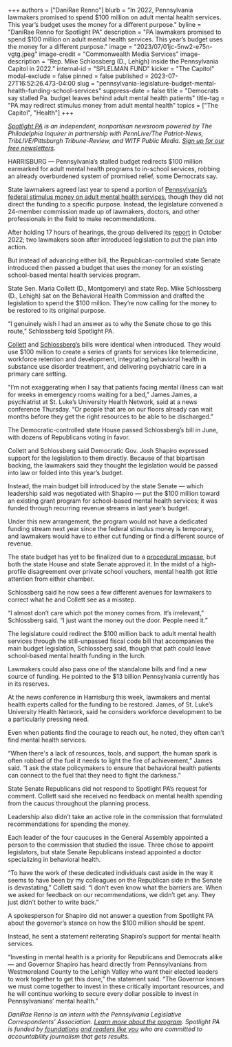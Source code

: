+++
authors = ["DaniRae Renno"]
blurb = "In 2022, Pennsylvania lawmakers promised to spend $100 million on adult mental health services. This year’s budget uses the money for a different purpose."
byline = "DaniRae Renno for Spotlight PA"
description = "PA lawmakers promised to spend $100 million on adult mental health services. This year’s budget uses the money for a different purpose."
image = "2023/07/01jc-5nw2-e75n-vgtg.jpeg"
image-credit = "Commonwealth Media Services"
image-description = "Rep. Mike Schlossberg (D., Lehigh) inside the Pennsylvania Capitol in 2022."
internal-id = "SPLELMAN FUND"
kicker = "The Capitol"
modal-exclude = false
pinned = false
published = 2023-07-27T16:52:26.473-04:00
slug = "pennsylvania-legislature-budget-mental-health-funding-school-services"
suppress-date = false
title = "Democrats say stalled Pa. budget leaves behind adult mental health patients"
title-tag = "PA may redirect stimulus money from adult mental health"
topics = ["The Capitol", "Health"]
+++

<a href="https://www.spotlightpa.org/"><em>Spotlight PA</em></a><em> is an independent, nonpartisan newsroom powered by The Philadelphia Inquirer in partnership with PennLive/The Patriot-News, TribLIVE/Pittsburgh Tribune-Review, and WITF Public Media. </em><a href="https://www.spotlightpa.org/newsletters"><em>Sign up for our free newsletters</em></a><em>.</em>

HARRISBURG — Pennsylvania’s stalled budget redirects $100 million earmarked for adult mental health programs to in-school services, robbing an already overburdened system of promised relief, some Democrats say.

State lawmakers agreed last year to spend a portion of <a href="https://www.spotlightpa.org/news/2023/06/pa-covid-stimulus-money-american-rescue-plan-act-full-list/">Pennsylvania’s federal stimulus money on adult mental health services</a>, though they did not direct the funding to a specific purpose. Instead, the legislature convened a 24-member commission made up of lawmakers, doctors, and other professionals in the field to make recommendations.

After holding 17 hours of hearings, the group delivered its <a href="https://web.archive.org/20221005152702/https://www.dhs.pa.gov/Services/Mental-Health-In-PA/Documents/Behavioral-Health-Commission-Report_October2022.pdf">report</a> in October 2022; two lawmakers soon after introduced legislation to put the plan into action.

<script src="https://www.spotlightpa.org/embed.js" async></script><div data-spl-embed-version="1" data-spl-src="https://www.spotlightpa.org/embeds/newsletter/"></div>

But instead of advancing either bill, the Republican-controlled state Senate introduced then passed a budget that uses the money for an existing school-based mental health services program.

State Sen. Maria Collett (D., Montgomery) and state Rep. Mike Schlossberg (D., Lehigh) sat on the Behavioral Health Commission and drafted the legislation to spend the $100 million. They’re now calling for the money to be restored to its original purpose.

“I genuinely wish I had an answer as to why the Senate chose to go this route,” Schlossberg told Spotlight PA.

<a href="https://web.archive.org/20230728003729/https://www.legis.state.pa.us/cfdocs/billinfo/BillInfo.cfm?syear=2023&amp;sind=0&amp;body=S&amp;type=B&amp;bn=605">Collett</a> and <a href="https://web.archive.org/20230727230705/https://www.legis.state.pa.us/cfdocs/billinfo/billinfo.cfm?syear=2023&amp;sind=0&amp;body=H&amp;type=B&amp;bn=849">Schlossberg’s</a> bills were identical when introduced. They would use $100 million to create a series of grants for services like telemedicine, workforce retention and development, integrating behavioral health in substance use disorder treatment, and delivering psychiatric care in a primary care setting.

&#34;I’m not exaggerating when I say that patients facing mental illness can wait for weeks in emergency rooms waiting for a bed,” James James, a psychiatrist at St. Luke’s University Health Network, said at a news conference Thursday. “Or people that are on our floors already can wait months before they get the right resources to be able to be discharged.”

The Democratic-controlled state House passed Schlossberg’s bill in June, with dozens of Republicans voting in favor.

Collett and Schlossberg said Democratic Gov. Josh Shapiro expressed support for the legislation to them directly. Because of that bipartisan backing, the lawmakers said they thought the legislation would be passed into law or folded into this year’s budget.

Instead, the main budget bill introduced by the state Senate — which leadership said was negotiated with Shapiro — put the $100 million toward an existing grant program for school-based mental health services; it was funded through recurring revenue streams in last year’s budget.

Under this new arrangement, the program would not have a dedicated funding stream next year since the federal stimulus money is temporary, and lawmakers would have to either cut funding or find a different source of revenue.

The state budget has yet to be finalized due to a <a href="https://www.spotlightpa.org/news/2023/07/pennsylvania-budget-governor-shapiro-education-conflict/">procedural impasse</a>, but both the state House and state Senate approved it. In the midst of a high-profile disagreement over private school vouchers, mental health got little attention from either chamber.

Schlossberg said he now sees a few different avenues for lawmakers to correct what he and Collett see as a misstep.

“I almost don’t care which pot the money comes from. It’s irrelevant,” Schlossberg said. “I just want the money out the door. People need it.”

The legislature could redirect the $100 million back to adult mental health services through the still-unpassed fiscal code bill that accompanies the main budget legislation, Schlossberg said, though that path could leave school-based mental health funding in the lurch.

Lawmakers could also pass one of the standalone bills and find a new source of funding. He pointed to the $13 billion Pennsylvania currently has in its reserves.

At the news conference in Harrisburg this week, lawmakers and mental health experts called for the funding to be restored. James, of St. Luke’s University Health Network, said he considers workforce development to be a particularly pressing need.

Even when patients find the courage to reach out, he noted, they often can’t find mental health services.

“When there&#39;s a lack of resources, tools, and support, the human spark is often robbed of the fuel it needs to light the fire of achievement,” James said. “I ask the state policymakers to ensure that behavioral health patients can connect to the fuel that they need to fight the darkness.”

State Senate Republicans did not respond to Spotlight PA’s request for comment. Collett said she received no feedback on mental health spending from the caucus throughout the planning process.

Leadership also didn’t take an active role in the commission that formulated recommendations for spending the money.

Each leader of the four caucuses in the General Assembly appointed a person to the commission that studied the issue. Three chose to appoint legislators, but state Senate Republicans instead appointed a doctor specializing in behavioral health.

“To have the work of these dedicated individuals cast aside in the way it seems to have been by my colleagues on the Republican side in the Senate is devastating,” Collett said. “I don’t even know what the barriers are. When we asked for feedback on our recommendations, we didn’t get any. They just didn’t bother to write back.”

<script src="https://www.spotlightpa.org/embed.js" async></script><div data-spl-embed-version="1" data-spl-src="https://www.spotlightpa.org/embeds/donate/"></div>

A spokesperson for Shapiro did not answer a question from Spotlight PA about the governor’s stance on how the $100 million should be spent.

Instead, he sent a statement reiterating Shapiro’s support for mental health services.

“Investing in mental health is a priority for Republicans and Democrats alike — and Governor Shapiro has heard directly from Pennsylvanians from Westmoreland County to the Lehigh Valley who want their elected leaders to work together to get this done,” the statement said. “The Governor knows we must come together to invest in these critically important resources, and he will continue working to secure every dollar possible to invest in Pennsylvanians’ mental health.”

<em>DaniRae Renno is an intern with the Pennsylvania Legislative Correspondents’ Association. </em><a href="https://web.archive.org/20191229041140/http://www.pacapitolreporters.org/pacapitolreporters-internships.html"><em>Learn more about the program</em></a><em>. Spotlight PA is funded by</em><a href="https://www.spotlightpa.org/support"><em> foundations</em></a><em> </em><a href="https://www.spotlightpa.org/support"><em>and readers like you</em></a><em> who are committed to accountability journalism that gets results.</em>
